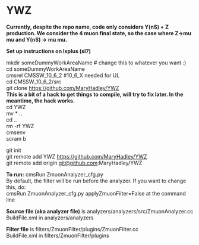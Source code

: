 # **YWZ**
**Currently, despite the repo name, code only considers Y(nS) + Z production. We consider the 4 muon final state, so the case where Z->mu mu and Y(nS) -> mu mu.**

**Set up instructions on lxplus (sl7)**    

mkdir someDummyWorkAreaName # change this to whatever you want :)  
cd someDummyWorkAreaName  
cmsrel CMSSW_10_6_2 #10_6_X needed for UL  
cd CMSSW_10_6_2/src  
git clone https://github.com/MaryHadley/YWZ  
**This is a bit of a hack to get things to compile, will try to fix later. In the meantime, the hack works.**  
cd YWZ  
mv * ..  
cd ..  
rm -rf YWZ  
cmsenv  
scram b  

git init  
git remote add YWZ https://github.com/MaryHadley/YWZ   
git remote add origin git@github.com:MaryHadley/YWZ  

**To run:**
cmsRun ZmuonAnalyzer_cfg.py  
By default, the filter will be run before the analyzer. If you want to change this, do:  
cmsRun ZmuonAnalyzer_cfg.py applyZmuonFilter=False at the command line  

**Source file (aka analyzer file)** is analyzers/analyzers/src/ZmuonAnalyzer.cc  
BuildFile.xml in analyzers/analyzers  

**Filter file** is filters/ZmuonFilter/plugins/ZmuonFilter.cc  
BuildFile.xml in filters/ZmuonFilter/plugins  



